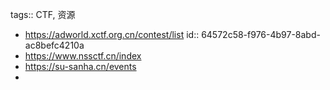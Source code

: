 tags:: CTF, 资源

- https://adworld.xctf.org.cn/contest/list
  id:: 64572c58-f976-4b97-8abd-ac8befc4210a
- https://www.nssctf.cn/index
- https://su-sanha.cn/events
-
